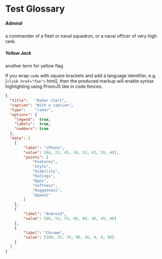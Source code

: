 # Test Glossary

##### Admiral
a commander of a fleet or naval squadron, or a naval officer of very high rank.

##### Yellow Jack
another term for yellow flag

If you wrap `code` with square brackets and add a language identifier, e.g.
[`<link href="foo">` html], then the produced markup will enable syntax
highlighting using PrismJS like in code fences.


```json
{
  "title":   "Radar chart",
  "caption": "With a caption",
  "type":    "radar",
  "options": {
	"legend":  true,
    "labels":  true,
    "numbers": true
  },
  "data": [
    {
		"label": "iPhone",
		"value": [64, 23, 45, 34, 52, 43, 59, 40],
		"points": [
			"Features",
			"Style",
			"Usability",
			"Ratings",
			"Apps",
			"Softness",
			"Ruggedness",
			"Appeal"
		]
	},
	{
		"label": "Android",
		"value": [86, 53, 55, 66, 80, 46, 49, 40]
	},
	{
		"label": "Chrome",
		"value": [100, 35, 76, 90, 36, 9, 0, 90]
	}
  ]
}
```

